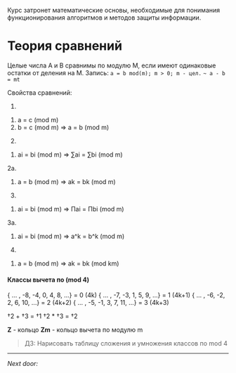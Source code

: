 Курс затронет математические основы, необходимые для понимания функционирования алгоритмов и методов защиты информации. 

# Теория сравнений 

Целые числа A и B сравнимы по модулю M, если имеют одинаковые остатки от деления на M. Запись: 
`a = b mod(m); m > 0; m - цел.`
`~ a - b = mt`

Свойства сравнений:

1.
1) a = c (mod m)
2) b = c (mod m)
=> a = b (mod m)

2.
1) ai = bi (mod m)
=> ∑ai = ∑bi (mod m)

2a.
1) a = b (mod m)
=> ak = bk (mod m)

3.
1) ai = bi (mod m)
=> Пai = Пbi (mod m)

3a.
1) ai = bi (mod m)
=> a^k = b^k (mod m)

4.
1) a = b (mod m)
=> ak = bk (mod km)

#### Классы вычета по (mod 4)

{ ... , -8, -4, 0, 4, 8, ...}    = 0 (4k)
{ ... , -7, -3, 1, 5, 9,  ...}    = 1  (4k+1)
{ ... , -6, -2, 2, 6, 10, ...}  = 2  (4k+2)
{ ... , -5, -1, 3, 7, 11,  ...}   = 3  (4k+3)

†2 + †3 = †1
†2 * †3 = †2

**Z** - кольцо
**Zm** - кольцо вычета по модулю m

>  ДЗ: Нарисовать таблицу сложения и умножения классов по mod 4

---
*Next door:*